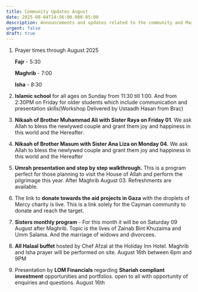 ```yaml
---
title: Community Updates August
date: 2025-08-04T14:56:00.000-05:00
description: Announcements and updates related to the community and Masjid for August
urgent: false
draft: true
---
```

1. Prayer times through August 2025

   **Fajr** - 5:30

   **Maghrib** - 7:00

   **Isha** - 8:30
2. **Islamic school** for all ages on Sunday from 11:30 till 1:00. And from 2:30PM on Friday for older students which include communication and presentation skills(Workshop Delivered by Ustaadh Hasan from Brac)
3. **Nikaah of Brother Muhammad Ali with Sister Raya on Friday 01**. We ask Allah to bless the newlywed couple and grant them joy and happiness in this world and the Hereafter.
4. **Nikaah of Brother Masum with Sister Ana Liza on Monday 04.** 
   We ask Allah to bless the newlywed couple and grant them joy and happiness in this world and the Hereafter
5. **Umrah presentation and step by step walkthrough.** This is a program perfect for those planning to visit the House of Allah and perform the pilgrimage this year. After Maghrib August 03. Refreshments are available.
6. The link to **donate towards the aid projects in Gaza** with the droplets of Mercy charity is live. This is a link solely for the Cayman community to donate and reach the target.
7. **Sisters monthly program** - For this month it will be on Saturday 09 August after Maghrib. Topic is the lives of Zainab Bint Khuzaima and Umm Salama. And the marriage of widows and divorcees.
8. **All Halaal buffet** hosted by Chef Afzal at the Holiday Inn Hotel. Maghrib and Isha prayer will be performed on site. August 16th between 6pm and 9PM
9. Presentation by **LOM Financials** regarding **Shariah compliant investment** opportunities and portfolios. open to all with opportunity of enquiries and questions. August 16th

